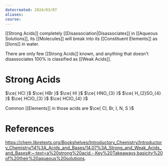 ```yaml
---
datecreated: 2024/03/07
aliases: 
course:
---
```

[[Strong Acids]] completely [[Disassociation|Disassociates]] in [[Aqueous Solutions]], its [[Molecules]] will break into its [[Constituent Elements]] as [[Ions]] in water. 

There are only few [[Strong Acids]] known, and anything that doesn't disassociates 100% is classified as [[Weak Acids]].

# Strong Acids

$\ce{ HCl }$
$\ce{ HBr }$
$\ce{ HI }$
$\ce{ HNO_{3} }$
$\ce{ H_{2}SO_{4} }$
$\ce{ HClO_{3} }$
$\ce{ HClO_{4} }$

Common [[Elements]] in those acids are $\ce{ Cl, Br, I, N, S }$

# References 

https://chem.libretexts.org/Bookshelves/Introductory_Chemistry/Introductory_Chemistry/14%3A_Acids_and_Bases/14.07%3A_Strong_and_Weak_Acids_and_Bases#:~:text=a%20strong%20acid.-,Key%20Takeaways,basicity%20of%20their%20aqueous%20solutions.